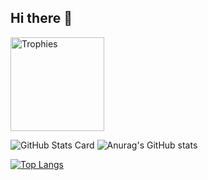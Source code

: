 ## Hi there 👋
<p align="left"> 
  <img alt="Trophies" height="150px" src="https://github-profile-trophy.vercel.app/?username=YoIgarashi&rank=SSS,SS,S,AAA,AA,A&theme=juicyfresh&no-bg=true" />
</p>

<p align="left">
  <img alt="GitHub Stats Card" src="https://github-readme-stats.vercel.app/api?username=YoIgarashi&count_private=true&show_icons=true&theme=tokyonight" />
  <img alt="Anurag's GitHub stats" src="https://github-readme-stats.vercel.app/api?username=YoIgarashi&count_private=true" />
</p>

[![Top Langs](https://github-readme-stats.vercel.app/api/top-langs/?username=YoIgarashi&layout=compact&theme=tokyonight)](https://github.com/anuraghazra/github-readme-stats)

<!--
**YoIgarashi/YoIgarashi** is a ✨ _special_ ✨ repository because its `README.md` (this file) appears on your GitHub profile.

Here are some ideas to get you started:

- 🔭 I’m currently working on ...
- 🌱 I’m currently learning ...
- 👯 I’m looking to collaborate on ...
- 🤔 I’m looking for help with ...
- 💬 Ask me about ...
- 📫 How to reach me: ...
- 😄 Pronouns: ...
- ⚡ Fun fact: ...
-->

